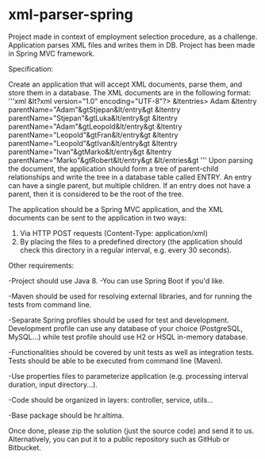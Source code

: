 # xml-parser-spring
Project made in context of employment selection procedure, as a challenge. Application parses XML files and writes them in DB. Project has been made in Spring MVC framework. 

Specification: 

Create an application that will accept XML documents, parse them, and store them in a database.
The XML documents are in the following format: 
'''xml
&lt?xml version="1.0" encoding="UTF-8"?> 
&ltentries> <entry>Adam</entry> 
  &ltentry parentName="Adam"&gtStjepan&lt/entry&gt 
  &ltentry parentName="Stjepan"&gtLuka&lt/entry&gt 
  &ltentry parentName="Adam"&gtLeopold&lt/entry&gt 
  &ltentry parentName="Leopold"&gtFran&lt/entry&gt 
  &ltentry parentName="Leopold"&gtIvan&lt/entry&gt
  &ltentry parentName="Ivan"&gtMarko&lt/entry&gt
  &ltentry parentName="Marko"&gtRobert&lt/entry&gt
&lt/entries&gt
'''
Upon parsing the document, the application should form a tree of parent-child relationships and write the tree in a database table called ENTRY. An entry can have a single parent, but multiple children. If an entry does not have a parent, then it is considered to be the root of the tree.

The application should be a Spring MVC application, and the XML documents can be sent to the application in two ways:
1. Via HTTP POST requests (Content-Type: application/xml)
2. By placing the files to a predefined directory (the application should check this directory in a regular interval, e.g. every 30 seconds).

Other requirements:

-Project should use Java 8.
-You can use Spring Boot if you'd like.

-Maven should be used for resolving external libraries, and for running the tests from command line.

-Separate Spring profiles should be used for test and development. Development profile can use any database of your choice (PostgreSQL, MySQL...) while test profile should use H2 or HSQL in-memory database.

-Functionalities should be covered by unit tests as well as integration tests. Tests should be able to be executed from command line (Maven).

-Use properties files to parameterize application (e.g. processing interval duration, input directory...).

-Code should be organized in layers: controller, service, utils...

-Base package should be hr.altima.

Once done, please zip the solution (just the source code) and send it to us. Alternatively, you can put it to a public repository such as GitHub or Bitbucket.
